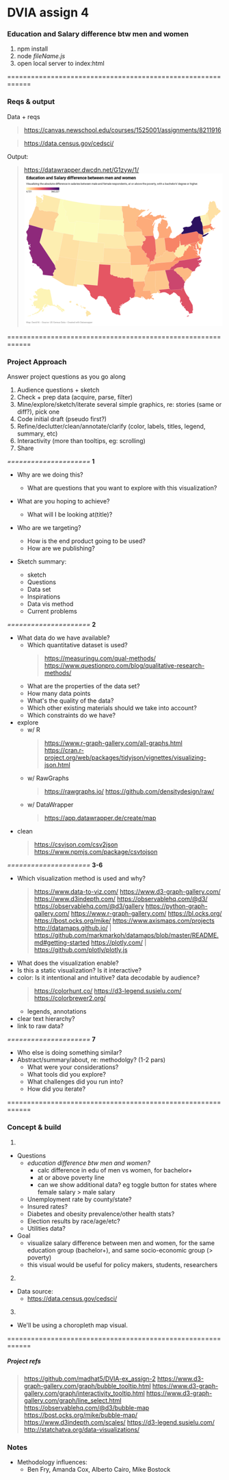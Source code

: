 # DVIA assign 4
### Education and Salary difference btw men and women

1. npm install
2. node *fileName.js*
3. open local server to index:html

============================================================
### Reqs & output

Data + reqs
> https://canvas.newschool.edu/courses/1525001/assignments/8211916

> https://data.census.gov/cedsci/

Output: 
> https://datawrapper.dwcdn.net/G1zyw/1/
![Education and Salary difference between men and women](https://raw.githubusercontent.com/madhat5/DVIA-ex_assign-4/master/deploy/G1zyw-education-and-salary-difference-between-men-and-women.png)


============================================================
### Project Approach
Answer project questions as you go along
1. Audience questions + sketch
2. Check + prep data (acquire, parse, filter)
3. Mine/explore/sketch/iterate several simple graphics, re: stories (same or diff?), pick one
4. Code initial draft (pseudo first?)
5. Refine/declutter/clean/annotate/clarify (color, labels, titles, legend, summary, etc)
6. Interactivity (more than tooltips, eg: scrolling)
7. Share

*=====================*
**1**
- Why are we doing this?
    - What are questions that you want to explore with this visualization?
- What are you hoping to achieve?
    - What will I be looking at(title)?
- Who are we targeting?
    - How is the end product going to be used?
    - How are we publishing?

- Sketch summary:
    - sketch
    - Questions
    - Data set
    - Inspirations
    - Data vis method
    - Current problems

*=====================*
**2**
- What data do we have available? 
    - Which quantitative dataset is used? 
        > https://measuringu.com/qual-methods/
        > https://www.questionpro.com/blog/qualitative-research-methods/
    - What are the properties of the data set? 
    - How many data points
    - What's the quality of the data? 
    - Which other existing materials should we take into account?
    - Which constraints do we have?
- explore
    - w/ R
        > https://www.r-graph-gallery.com/all-graphs.html
        > https://cran.r-project.org/web/packages/tidyjson/vignettes/visualizing-json.html
    - w/ RawGraphs 
        > https://rawgraphs.io/
        > https://github.com/densitydesign/raw/
    - w/ DataWrapper
        > https://app.datawrapper.de/create/map
- clean
    > https://csvjson.com/csv2json
    > https://www.npmjs.com/package/csvtojson

*=====================*
**3-6**
- Which visualization method is used and why?
    > https://www.data-to-viz.com/
    > https://www.d3-graph-gallery.com/
    > https://www.d3indepth.com/
    > https://observablehq.com/@d3/
    > https://observablehq.com/@d3/gallery
    > https://python-graph-gallery.com/
    > https://www.r-graph-gallery.com/
    > https://bl.ocks.org/
    > https://bost.ocks.org/mike/
    > https://www.axismaps.com/projects
    > http://datamaps.github.io/ | https://github.com/markmarkoh/datamaps/blob/master/README.md#getting-started
    > https://plotly.com/ | https://github.com/plotly/plotly.js
- What does the visualization enable?
- Is this a static visualization? Is it interactive?
- color: Is it intentional and intuitive? data decodable by audience?
    > https://colorhunt.co/
    > https://d3-legend.susielu.com/
    > https://colorbrewer2.org/
    - legends, annotations
- clear text hierarchy?
- link to raw data?

*=====================*
**7**
- Who else is doing something similar?
- Abstract/summary/about, re: methodolgy? (1-2 pars)
    - What were your considerations? 
    - What tools did you explore? 
    - What challenges did you run into? 
    - How did you iterate?


============================================================

### Concept & build
1. 
- Questions
    - *education difference btw men and women?*
        - calc difference in edu of men vs women, for bachelor+
        - at or above poverty line
        - can we show additional data? eg toggle button for states where female salary > male salary
    - Unemployment rate by county/state?
    - Insured rates?
    - Diabetes and obesity prevalence/other health stats?
    - Election results by race/age/etc?
    - Utilities data?
- Goal
    - visualize salary difference between men and women, for the same education group (bachelor+), and same socio-economic group (> poverty)
    - this visual would be useful for policy makers, students, researchers

2.
- Data source:
    - https://data.census.gov/cedsci/

3.
- We'll be using a choropleth map visual.




============================================================
##### Project refs
> https://github.com/madhat5/DVIA-ex_assign-2
> https://www.d3-graph-gallery.com/graph/bubble_tooltip.html
> https://www.d3-graph-gallery.com/graph/interactivity_tooltip.html
> https://www.d3-graph-gallery.com/graph/line_select.html
> https://observablehq.com/@d3/bubble-map
> https://bost.ocks.org/mike/bubble-map/
> https://www.d3indepth.com/scales/
> https://d3-legend.susielu.com/
> http://statchatva.org/data-visualizations/


### Notes
- Methodology influences:
    - Ben Fry, Amanda Cox, Alberto Cairo, Mike Bostock